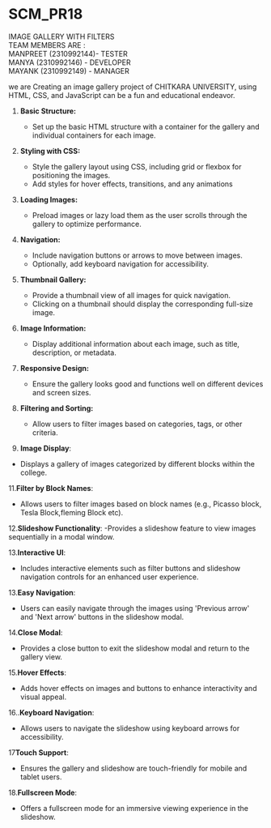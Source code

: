 # SCM_PR18  
IMAGE GALLERY WITH FILTERS  
TEAM MEMBERS ARE :  
 MANPREET (2310992144)- TESTER  
 MANYA (2310992146) - DEVELOPER   
 MAYANK (2310992149) - MANAGER

we are Creating an image gallery project of CHITKARA UNIVERSITY, using HTML, CSS, and JavaScript can be a fun and educational endeavor.  

1. **Basic Structure:**
   - Set up the basic HTML structure with a container for the gallery and individual containers for each image.

2. **Styling with CSS:**
   - Style the gallery layout using CSS, including grid or flexbox for positioning the images.
   - Add styles for hover effects, transitions, and any animations

3. **Loading Images:**
   - Preload images or lazy load them as the user scrolls through the gallery to optimize performance.

4. **Navigation:**
   - Include navigation buttons or arrows to move between images.
   - Optionally, add keyboard navigation for accessibility.

5. **Thumbnail Gallery:**
   - Provide a thumbnail view of all images for quick navigation.
   - Clicking on a thumbnail should display the corresponding full-size image.

6. **Image Information:**
   - Display additional information about each image, such as title, description, or metadata.

8. **Responsive Design:**
   - Ensure the gallery looks good and functions well on different devices and screen sizes.

9. **Filtering and Sorting:**
   - Allow users to filter images based on categories, tags, or other criteria.

10. **Image Display**:
 - Displays a gallery of images categorized by different blocks within the college.

11.**Filter by Block Names**:
- Allows users to filter images based on block names (e.g., Picasso block, Tesla Block,fleming Block etc).

12.**Slideshow Functionality**:
-Provides a slideshow feature to view images sequentially in a modal window.

13.**Interactive UI**:
- Includes interactive elements such as filter buttons and slideshow navigation controls for an enhanced user experience.

13.**Easy Navigation**:
- Users can easily navigate through the images using 'Previous arrow' and 'Next arrow' buttons in the slideshow modal.

14.**Close Modal**: 
- Provides a close button to exit the slideshow modal and return to the gallery view.

15.**Hover Effects**: 
- Adds hover effects on images and buttons to enhance interactivity and visual appeal.

16..**Keyboard Navigation**:
- Allows users to navigate the slideshow using keyboard arrows for accessibility.

17**Touch Support**:
- Ensures the gallery and slideshow are touch-friendly for mobile and tablet users.

18.**Fullscreen Mode**:
- Offers a fullscreen mode for an immersive viewing experience in the slideshow.





